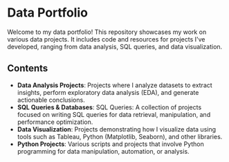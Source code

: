 # Data Portfolio

Welcome to my data portfolio! This repository showcases my work on various data projects. It includes code and resources for projects I've developed, ranging from data analysis, SQL queries, and data visualization.

## Contents

- **Data Analysis Projects**: Projects where I analyze datasets to extract insights, perform exploratory data analysis (EDA), and generate actionable conclusions.
- **SQL Queries & Databases**: SQL Queries: A collection of projects focused on writing SQL queries for data retrieval, manipulation, and performance optimization.
- **Data Visualization**: Projects demonstrating how I visualize data using tools such as Tableau, Python (Matplotlib, Seaborn), and other libraries.
- **Python Projects**: Various scripts and projects that involve Python programming for data manipulation, automation, or analysis.
